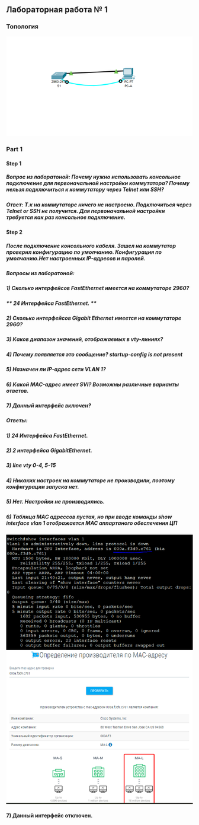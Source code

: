 ## Лабораторная работа № 1
###                                       Топология
![](https://github.com/A1exger/Network-Engineer/blob/main/Labs/Lab1/%D0%A1%D0%BD%D0%B8%D0%BC%D0%BE%D0%BA.PNG)

### Part 1
#### Step 1
##### Вопрос из лаборатоной: Почему нужно использовать консольное подключение для первоначальной настройки коммутатора? Почему нельзя подключиться к коммутатору через Telnet или SSH?
##### Ответ: Т.к на коммутаторе ничего не настроено. Подключиться через Telnet or SSH не получится. Для первоначальной настройки требуется как раз консольное подключение.  
#### Step 2
##### После подключение консольного кабеля. Зашел на коммутатор проверил конфигурацию по умолчанию. Конфигурация по умолчанию.Нет настроенных IP-адресов и паролей.
##### Вопросы из лаборатоной:
##### 1) Сколько интерфейсов FastEthernet имеется на коммутаторе 2960? 
##### ** *24 Интерфейса FastEthernet.* **
##### 2) Сколько интерфейсов Gigabit Ethernet имеется на коммутаторе 2960?
##### 3) Каков диапазон значений, отображаемых в vty-линиях?
##### 4) Почему появляется это сообщение? startup-config is not present
##### 5) Назначен ли IP-адрес сети VLAN 1?
##### 6) Какой MAC-адрес имеет SVI? Возможны различные варианты ответов.
##### 7) Данный интерфейс включен?
##### Ответы: 
##### 1) 24 Интерфейса FastEthernet.
##### 2) 2 интерфейса GigabitEthernet.
##### 3) line vty 0-4, 5-15
##### 4) Никаких настроек на коммутаторе не производили, поэтому конфигурации запуска нет.
##### 5) Нет. Настройки не производились.
##### 6) Таблица MAC адрессов пустая, но при вводе команды show interface vlan 1 отображается МАС аппартаного обеспечения ЦП
![](https://github.com/A1exger/Network-Engineer/blob/main/Labs/Lab1/mac.PNG)
![](https://github.com/A1exger/Network-Engineer/blob/main/Labs/Lab1/check.PNG)
#### 7) Данный интерфейс отключен.

